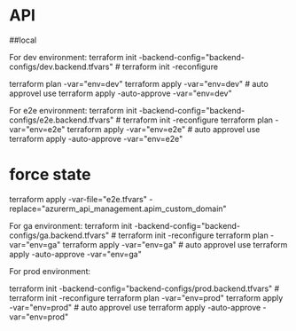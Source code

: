 # API

##local




For dev environment:
terraform init -backend-config="backend-configs/dev.backend.tfvars"     #  terraform init  -reconfigure
                            
terraform plan -var="env=dev"
terraform apply -var="env=dev"        # auto approvel use terraform apply -auto-approve -var="env=dev"  


For e2e environment:
terraform init -backend-config="backend-configs/e2e.backend.tfvars"     #  terraform init  -reconfigure
terraform plan -var="env=e2e"
terraform apply -var="env=e2e"        # auto approvel use terraform apply -auto-approve -var="env=e2e"  


# force state
terraform apply -var-file="e2e.tfvars" -replace="azurerm_api_management.apim_custom_domain"


For ga environment:
terraform init -backend-config="backend-configs/ga.backend.tfvars"     #  terraform init  -reconfigure
terraform plan -var="env=ga"
terraform apply -var="env=ga"        # auto approvel use terraform apply -auto-approve -var="env=ga"  


For prod environment:

terraform init -backend-config="backend-configs/prod.backend.tfvars"     #  terraform init  -reconfigure
terraform plan -var="env=prod"
terraform apply -var="env=prod"        # auto approvel use terraform apply -auto-approve -var="env=prod"  




